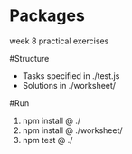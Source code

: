 # Packages
week 8 practical exercises

#Structure
 - Tasks specified in ./test.js
 - Solutions in ./worksheet/
 
#Run
1. npm install @ ./
2. npm install @ ./worksheet/
3. npm test @ ./
